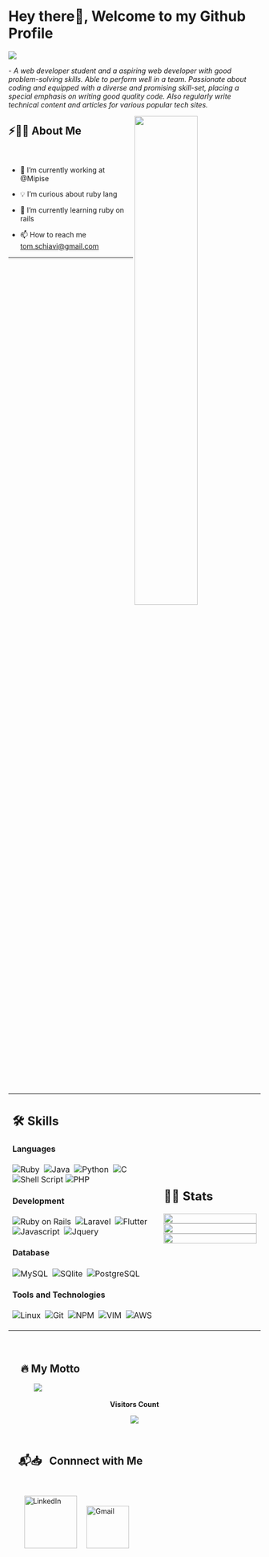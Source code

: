 # Hey there👋, Welcome to my Github Profile

<img src="https://readme-typing-svg.herokuapp.com?font=Poppins&pause=1000&color=56B6C2&background=282C3400&center=true&vCenter=true&lines=Hey!+I+am+Tom+SCHIAVI;I+am+a+junior+ROR+developer;I+am+in+work-study+basis"/>
 
 <p>- <i>A web developer student and a aspiring web developer with good problem-solving skills. Able to perform well in a team. Passionate about coding and equipped with a diverse and promising skill-set, placing a special emphasis on writing good quality code. Also regularly write technical content and articles for various popular tech sites.</i></p>


<img src="https://user-images.githubusercontent.com/89788120/167628634-549d2bdd-609e-4275-85af-1e1974da64ca.gif" width="50%" align="right" />

## ⚡🙋‍♂️ About Me

</br>

- 🔧 I’m currently working at @Mipise

- 💡 I’m curious about ruby lang
- 📖 I’m currently learning ruby on rails
- 📫 How to reach me tom.schiavi@gmail.com

<hr>


</br>


<table width="100%" >

 <tr>
    <td width="60%">
     
## 🛠️ Skills

#### Languages

![Ruby](https://img.shields.io/badge/Ruby-CC342D?style=for-the-badge&logo=ruby&logoColor=white)&nbsp;
![Java](https://img.shields.io/badge/Java-%23150458.svg?style=flat&logo=java&logoColor=orange)&nbsp;
![Python](https://img.shields.io/badge/-Python-05122A?style=flat&logo=python)&nbsp;
![C](https://img.shields.io/badge/C-00599C?style=for-the-badge&logo=c&logoColor=white)&nbsp;
![Shell Script](https://img.shields.io/badge/Shell_Script-121011?style=flat&logo=gnu-bash&logoColor=white)
![PHP](https://img.shields.io/badge/PHP-777BB4?style=for-the-badge&logo=php&logoColor=white)


#### Development
![Ruby on Rails](https://img.shields.io/badge/Ruby_on_Rails-CC0000?style=for-the-badge&logo=ruby-on-rails&logoColor=white)&nbsp;
![Laravel](https://img.shields.io/badge/Laravel-FF2D20?style=for-the-badge&logo=laravel&logoColor=white)&nbsp;
![Flutter](https://img.shields.io/badge/Flutter-02569B?style=for-the-badge&logo=flutter&logoColor=white)&nbsp;
![Javascript](https://img.shields.io/badge/JavaScript-F7DF1E?style=flat&logo=javascript&logoColor=black)&nbsp;
![Jquery](https://img.shields.io/badge/jQuery-0769AD?style=flat&logo=jquery&logoColor=white)&nbsp;


#### Database

![MySQL](https://img.shields.io/badge/MySQL-00000F?style=flat&logo=mysql&logoColor=white)&nbsp;
![SQlite](https://img.shields.io/badge/-SQlite-05122A?style=flat&logo=sqlite&logoColor=A8B9CC)&nbsp;
![PostgreSQL](https://img.shields.io/badge/PostgreSQL-316192?style=flat&logo=postgresql&logoColor=green)

#### Tools and Technologies


![Linux](https://img.shields.io/badge/Linux-05122A?style=flat&logo=linux&logoColor=white)&nbsp;
![Git](https://img.shields.io/badge/-Git-05122A?style=flat&logo=git)&nbsp;
![NPM](https://img.shields.io/badge/npm-CB3837?style=flat&logo=npm&logoColor=white)&nbsp;
![VIM](https://img.shields.io/badge/VIM-%2311AB00.svg?&style=flat&logo=vim&logoColor=white)&nbsp;
![AWS](https://img.shields.io/badge/Amazon_AWS-232F3E?style=flat&logo=amazon-aws&logoColor=white)&nbsp;
     
</td>
    <td>
  
## 📄📜 Stats


<p align="center">
  <img width="100%" src="https://github-readme-stats.vercel.app/api?username=tomschiavi&theme=algolia&show_icons=true&bg_color=transparent&title_color=navy&text_color=black" />
 </br>
  <img width="100%" src="https://github-readme-streak-stats.herokuapp.com/?user=tomschiavi"/>
 </br>
  <img width="100%" src="https://github-readme-stats.vercel.app/api/top-langs/?username=tomschiavi&langs_count=7&layout=compact&bg_color=transparent" />
</p>
     
  </td>
 </tr>
</table>


<!--
#### Cloud Infrastructures

![AWS](https://img.shields.io/badge/Amazon_AWS-232F3E?style=flat&logo=amazon-aws&logoColor=white)&nbsp;
![Heroku](https://img.shields.io/badge/Heroku-430098?style=flat&logo=heroku&logoColor=white)&nbsp;


#### Environments

![VS Code](https://img.shields.io/badge/Visual_Studio_Code-0078D4?style=flat&logo=visual%20studio%20code&logoColor=white)&nbsp;
-->
 
 
 </br>
 
## &nbsp; &nbsp; &nbsp;🔥 My Motto


&nbsp; &nbsp; &nbsp; &nbsp; &nbsp; &nbsp;&nbsp; <img  src="https://readme-typing-svg.herokuapp.com?font=Soucre+Code+Pro&duration=1700&color=12263A&background=ffffff&multiline=true&width=650&height=220&lines=while(true);..+brain.init();..+if(+world.contains(open_source));....++s+%3D+open_source.login(surowyn);....+s.explore();....+s.learn()"/>



<div align="center">
 <b style = {font-weight: 600}>Visitors Count</b>

<p align="center"><img align="center" src="https://profile-counter.glitch.me/{tomschiavi}/count.svg" /></p> 
<br>
</div>


## &nbsp; &nbsp; 📬📥 &nbsp; Connnect with Me

<br/>

&nbsp; &nbsp; &nbsp; &nbsp; <a href="https://www.linkedin.com/in/tom-schiavi-a349101b9/"><img width="105px" alt="LinkedIn" src="https://img.shields.io/badge/LinkedIn%20-%230077B5.svg?&style=flat&logo=linkedin&logoColor=white"/></a> &nbsp;&nbsp;&nbsp;
<a href="mailto:tom.schiavi@gmail.com"><img width="85px" alt="Gmail" src="https://img.shields.io/badge/Gmail-D14836?style=flat&logo=gmail&logoColor=white" /></a>

</br>
